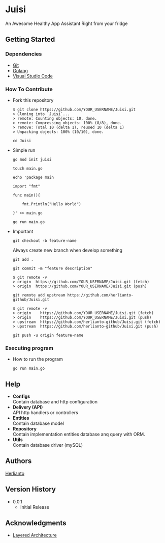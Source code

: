 # Juisi

An Awesome Healthy App Assistant Right from your fridge

## Getting Started

### Dependencies

- [Git](https://git-scm.com)
- [Golang](https://go.dev)
- [Visual Studio Code](https://code.visualstudio.com)

### How To Contribute

- Fork this repository

    ```console
    $ git clone https://github.com/YOUR_USERNAME/Juisi.git
    > Cloning into `Juisi`...
    > remote: Counting objects: 10, done.
    > remote: Compressing objects: 100% (8/8), done.
    > remove: Total 10 (delta 1), reused 10 (delta 1)
    > Unpacking objects: 100% (10/10), done.
    ```

    ```console
    cd Juisi
    ```

- Simple run  

    ```console
    go mod init juisi
    ```

    ```console
    touch main.go    
    ```

    ```console
    echo 'package main 
    
    import "fmt"
    
    func main(){
    
        fmt.Println("Hello World")
    
    }' >> main.go
    ```

    ```console
    go run main.go
    ```

- Important

    ```console
    git checkout -b feature-name 
    ```

    Always create new branch when develop something

    ```console
    git add .    
    ```

    ```console
    git commit -m "feature description"
    ```

    ```console
    $ git remote -v
    > origin  https://github.com/YOUR_USERNAME/Juisi.git (fetch)
    > origin  https://github.com/YOUR_USERNAME/Juisi.git (push)
    ```

    ```console
    git remote add upstream https://github.com/herlianto-github/Juisi.git
    ```

    ```console
    $ git remote -v
    > origin    https://github.com/YOUR_USERNAME/Juisi.git (fetch)
    > origin    https://github.com/YOUR_USERNAME/Juisi.git (push)
    > upstream  https://github.com/herlianto-github/Juisi.git (fetch)
    > upstream  https://github.com/herlianto-github/Juisi.git (push)
    ```

    ```console
    git push -u origin feature-name    
    ```

### Executing program

- How to run the program

    ```console
    go run main.go    
    ```

## Help

- **Configs**<br/>Contain database and http configuration
- **Delivery (API)**<br/>API http handlers or controllers
- **Entities**<br/>Contain database model
- **Repository** <br/> Contain implementation entities database anq query with ORM.
- **Utils**<br/>Contain database driver (mySQL)

## Authors

[Herlianto](https://github.com/herlianto-github)

## Version History

- 0.0.1
  - Initial Release

## Acknowledgments

- [Layered Architecture](https://www.oreilly.com/library/view/software-architecture-patterns/9781491971437/ch01.html)
